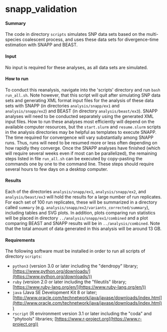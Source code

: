 <!-- m_matschiner Fri Jan 6 12:29:40 CET 2017 -->

# snapp\_validation

#### Summary

The code in directory `scripts` simulates SNP data sets based on the multi-species coalescent process, and uses these data sets for divergence-time estimation with SNAPP and BEAST.

#### Input

No input is required for these analyses, as all data sets are simulated.

#### How to run

To conduct this reanalysis, navigate into the 'scripts' directory and run `bash run_all.sh`. Note however, that this script will quit after simulating SNP data sets and generating XML format input files for the analysis of these data sets with SNAPP (in directories `analysis/snapp/ex1` and `analysis/snapp/ex2`) and BEAST (in directory `analysis/beast/ex3`). SNAPP analyses will need to be conducted separately using the generated XML input files. How to run these analyses most efficiently will depend on the available computer resources, but the `start.slurm` and `resume.slurm` scripts in the analysis directories may be helpful as templates to execute SNAPP. The time required for convergence will vary substantially among SNAPP runs. Thus, runs will need to be resumed more or less often depending on how rapidly they converge. Once the SNAPP analyses have finished (which will require several weeks even if most can be parallelized), the remaining steps listed in file `run_all.sh` can be executed by copy-pasting the commands one by one to the command line. These steps should require several hours to few days on a desktop computer.

#### Results

Each of the directories `analysis/snapp/ex1`, `analysis/snapp/ex2`, and `analysis/beast/ex3` will hold the results for a large number of run replicates. For each set of 100 run replicates, these will be summarized in a directory called `summary` (e.g. `analysis/snapp/ex2/variants_corrected/summary`), including tables and SVG plots. In addition, plots comparing run statistics will be placed in directory `../analysis/snapp/ex1/combined` and a plot comparing BEAST and SNAPP results will be in `../analysis/combined`. Note that the total amount of data generated in this analysis will be around 13 GB.

#### Requirements

The following software must be installed in order to run all scripts of directory `scripts`:

* `python3` (version 3.0 or later including the "dendropy" library; [https://www.python.org/downloads/](https://www.python.org/downloads/))
* `ruby` (version 2.0 or later including the "fileutils" library; [https://www.ruby-lang.org/en/](https://www.ruby-lang.org/en/))
* `java` (Java SE Development Kit 8 or later; [http://www.oracle.com/technetwork/java/javase/downloads/index.html](http://www.oracle.com/technetwork/java/javase/downloads/index.html))
* `rscript` (R environment version 3.1 or later including the "coda" and "phytools" libraries; [https://www.r-project.org](https://www.r-project.org))